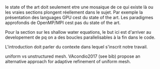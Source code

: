 le state of the art doit seulement etre une mosaique de ce qui existe là ou les vraies sections plongent réellement dans le sujet. Par exemple la présentation des languages GPU cest du state of the art. Les paradigmes approfondis de OpenMP/MPI cest pas du state of the art.

Pour la section sur les shallow water equations, le but ici est d'arriver au developement de pq on a des boucles parallelisables à la fin dans le code.

L'introduction doit parler du contexte dans lequel s'inscrit notre travail.

uniform vs unstructured mesh. VAcondio2017 (see bib) propose an alternative approach for adaptive refinement of uniform mesh.